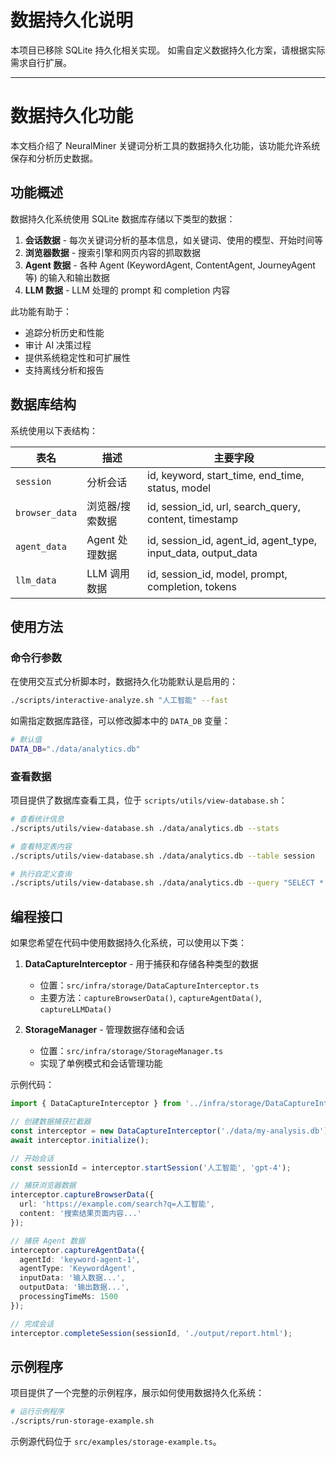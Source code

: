 # 数据持久化说明

本项目已移除 SQLite 持久化相关实现。
如需自定义数据持久化方案，请根据实际需求自行扩展。

---

# 数据持久化功能

本文档介绍了 NeuralMiner 关键词分析工具的数据持久化功能，该功能允许系统保存和分析历史数据。

## 功能概述

数据持久化系统使用 SQLite 数据库存储以下类型的数据：

1. **会话数据** - 每次关键词分析的基本信息，如关键词、使用的模型、开始时间等
2. **浏览器数据** - 搜索引擎和网页内容的抓取数据
3. **Agent 数据** - 各种 Agent (KeywordAgent, ContentAgent, JourneyAgent 等) 的输入和输出数据
4. **LLM 数据** - LLM 处理的 prompt 和 completion 内容

此功能有助于：

- 追踪分析历史和性能
- 审计 AI 决策过程
- 提供系统稳定性和可扩展性
- 支持离线分析和报告

## 数据库结构

系统使用以下表结构：

| 表名 | 描述 | 主要字段 |
|------|------|---------|
| `session` | 分析会话 | id, keyword, start_time, end_time, status, model |
| `browser_data` | 浏览器/搜索数据 | id, session_id, url, search_query, content, timestamp |
| `agent_data` | Agent 处理数据 | id, session_id, agent_id, agent_type, input_data, output_data |
| `llm_data` | LLM 调用数据 | id, session_id, model, prompt, completion, tokens |

## 使用方法

### 命令行参数

在使用交互式分析脚本时，数据持久化功能默认是启用的：

```bash
./scripts/interactive-analyze.sh "人工智能" --fast
```

如需指定数据库路径，可以修改脚本中的 `DATA_DB` 变量：

```bash
# 默认值
DATA_DB="./data/analytics.db"
```

### 查看数据

项目提供了数据库查看工具，位于 `scripts/utils/view-database.sh`：

```bash
# 查看统计信息
./scripts/utils/view-database.sh ./data/analytics.db --stats

# 查看特定表内容
./scripts/utils/view-database.sh ./data/analytics.db --table session

# 执行自定义查询
./scripts/utils/view-database.sh ./data/analytics.db --query "SELECT * FROM llm_data WHERE model='gpt-4'"
```

## 编程接口

如果您希望在代码中使用数据持久化系统，可以使用以下类：

1. **DataCaptureInterceptor** - 用于捕获和存储各种类型的数据
   - 位置：`src/infra/storage/DataCaptureInterceptor.ts`
   - 主要方法：`captureBrowserData()`, `captureAgentData()`, `captureLLMData()`

2. **StorageManager** - 管理数据存储和会话
   - 位置：`src/infra/storage/StorageManager.ts`
   - 实现了单例模式和会话管理功能

示例代码：

```typescript
import { DataCaptureInterceptor } from '../infra/storage/DataCaptureInterceptor';

// 创建数据捕获拦截器
const interceptor = new DataCaptureInterceptor('./data/my-analysis.db');
await interceptor.initialize();

// 开始会话
const sessionId = interceptor.startSession('人工智能', 'gpt-4');

// 捕获浏览器数据
interceptor.captureBrowserData({
  url: 'https://example.com/search?q=人工智能',
  content: '搜索结果页面内容...'
});

// 捕获 Agent 数据
interceptor.captureAgentData({
  agentId: 'keyword-agent-1',
  agentType: 'KeywordAgent',
  inputData: '输入数据...',
  outputData: '输出数据...',
  processingTimeMs: 1500
});

// 完成会话
interceptor.completeSession(sessionId, './output/report.html');
```

## 示例程序

项目提供了一个完整的示例程序，展示如何使用数据持久化系统：

```bash
# 运行示例程序
./scripts/run-storage-example.sh
```

示例源代码位于 `src/examples/storage-example.ts`。 